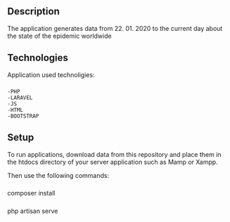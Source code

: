 ## Description
The application generates data from 22. 01. 2020 to the current day about the state of the epidemic worldwide 
## Technologies
Application used technoligies:
#####
    -PHP
    -LARAVEL
    -JS
    -HTML
    -BOOTSTRAP
#####
## Setup
To run applications, download data from this repository and place them in the htdocs directory of your server application such as Mamp or Xampp.

Then use the following commands:

#####
composer install



#####
php artisan serve



